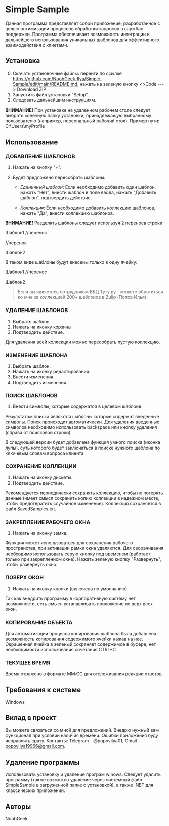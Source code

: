 # Simple Sample

Данная программа представляет собой приложение, разработанное с целью оптимизации процессов обработки запросов в службах поддержки. Программа обеспечивает возможность интеграции и дальнейшего использования уникальных шаблонов для эффективного взаимодействия с клиетами.

## Установка

0. Скачать установочные файлы: перейти по ссылке https://github.com/NoobGeek-Ilya/Simple-Sample/edit/main/README.md, нажать на зеленую кнопку <>Code ---> Download ZIP
1. Запустить файл установки "Setup".
2. Следовать дальнейшим инструкциям.

**ВНИМАНИЕ!** При установке на удаленном рабочем столе следует выбрать конечную папку установки, принадлежащую выбранному пользователю (например, персональный рабочий стол). Пример пути: C:\Users\myProfile

## Использование

### ДОБАВЛЕНИЕ ШАБЛОНОВ

1. Нажать на кнопку "+".
2. Будет предложено пересобрать шаблоны.

   - *Единичный шаблон*: Если необходимо добавить один шаблон, нажать "Нет", внести шаблон в поле ввода, нажать "Добавить шаблон", подтвердить действие.

   - *Коллекция*: Если необходимо добавить коллекцию шаблонов, нажать "Да", внести коллекцию шаблонов.

**ВНИМАНИЕ!** Разделять шаблоны следует используя 2 переноса строки:

Шаблон1 //перенос

//перенос

Шаблон2

В таком виде шаблоны будут внесены только в одну ячейку:

Шаблон1 //перенос

Шаблон2

>Если вы являетесь сотрудником ВКЦ Туту.ру - можете обратиться ко мне за коллекцией 200+ шаблонов в Zulip (Попов Илья)

### УДАЛЕНИЕ ШАБЛОНОВ

1. Выбрать шаблон.
2. Нажать на иконку корзины.
3. Подтвердить действие.

Для удаления всей коллекции можно пересобрать пустую коллекцию.

### ИЗМЕНЕНИЕ ШАБЛОНА

1. Выбрать шаблон.
2. Нажать на иконку редактирования.
3. Внести изменения.
4. Подтвердить изменения.

### ПОИСК ШАБЛОНОВ

1. Внести символы, которые содержатся в целевом шаблоне.

Результатом поиска являются шаблоны которые содержат введенные символы. Поиск происходит автоматически. Для удаления введенных символов необходимо использовать backspace или кнопку удаления (справа от поисковой строки).

В следующей версии будет добавлена функция умного поиска (иконка лупы), суть которого будет заключаться в поиске нужного шаблона по ключевым словам вопроса клиента.

### СОХРАНЕНИЕ КОЛЛЕКЦИИ

1. Нажать на иконку дискеты.
2. Подтвердить действие.

Рекомендуется периодически сохранять коллекцию, чтобы не потерять данные (имеет смысл сохранить копию коллекции в надежном месте, чтобы предотвратить случайное изменение). Коллекция сохраняется в файл SavedSamples.txt.

### ЗАКРЕПЛЕНИЕ РАБОЧЕГО ОКНА

1. Нажать на иконку замка.

Функция может использоваться для сохранения рабочего пространства, при активации рамки окна удаляются. Для сворачивания необходимо использовать серую кнопку под временем (работает только при закрепленном окне). Нажать зеленую кнопку "Развернуть", чтобы развернуть окно.

### ПОВЕРХ ОКОН

1. Нажать на иконку кнопки (включена по умолчанию).

Так как внедрить программу в корпоративную систему нет возможности, есть смысл устанавливать приложение по верх всех окон.

### КОПИРОВАНИЕ ОБЪЕКТА

Для автоматизации процесса копирования шаблона была добавлена возможность копирования содержимого ячейки нажав на нее. Окрашенная ячейка в зеленый сохраняет содержимое в буфере, нет необходимости использования сочетания CTRL+C.

### ТЕКУЩЕЕ ВРЕМЯ

Время отражено в формате ММ:СС для отслеживания реакции ответов.

## Требования к системе

Windows

## Вклад в проект

Вы можете связаться со мной для предложений. Внедрю нужный вам функционал при условии наличия времени. Ошибки приложения буду исправлять сразу. Контакты: Telegram - @popovilya01, Gmail - popovilya19966@gmail.com.

## Удаление программы

Использовать установку и удаление програм winows. Следует удалить программу (также возможно удаление через системный файл SimpleSample в загруженной папке с установкой), а также .NET для классических приложений.

## Авторы

NoobGeek
